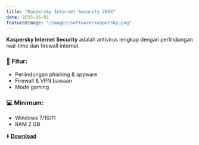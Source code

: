```yaml
---
title: "Kaspersky Internet Security 2024"
date: 2025-06-01
featuredImage: "/images/software/kaspersky.png"
---
```


**Kaspersky Internet Security** adalah antivirus lengkap dengan perlindungan real-time dan firewall internal.

### 🧩 Fitur:
- Perlindungan phishing & spyware
- Firewall & VPN bawaan
- Mode gaming

### 💻 Minimum:
- Windows 7/10/11
- RAM 2 GB

⬇️ **[Download](https://example.com/download/kaspersky2024.zip)**
